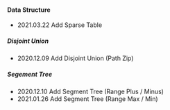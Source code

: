 #### Data Structure

- 2021.03.22 Add Sparse Table

##### Disjoint Union

- 2020.12.09 Add Disjoint Union (Path Zip)

##### Segement Tree

- 2020.12.10 Add Segment Tree (Range Plus / Minus)
- 2021.01.26 Add Segment Tree (Range Max / Min)